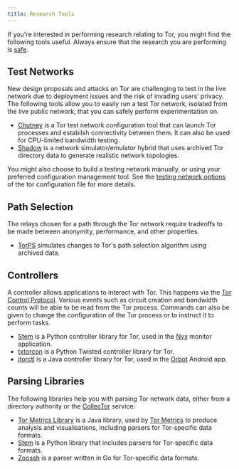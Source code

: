 ```yaml
---
title: Research Tools
---
```


If you're interested in performing research relating to Tor, you might find
the following tools useful. Always ensure that the research you are performing
is [safe](/safetyboard).

## Test Networks

New design proposals and attacks on Tor are challenging to test in the live
network due to deployment issues and the risk of invading users’ privacy. The
following tools allow you to easily run a test Tor network, isolated from the
live public network, that you can safely perform experimentation on.

* [Chutney](https://trac.torproject.org/projects/tor/wiki/doc/TorChutneyGuide)
  is a Tor test network configuration tool that can launch Tor processes and
  estabilsh connectivity between them. It can also be used for CPU-limited
  bandwidth testing.
* [Shadow](https://shadow.github.io/) is a network simulator/emulator hybrid
  that uses archived Tor directory data to generate realistic network
  topologies.

You might also choose to build a testing network manually, or using your
preferred configuration management tool. See the [testing network
options](https://manpages.debian.org/stretch/tor/torrc.5.en.html#TESTING_NETWORK_OPTIONS)
of the tor configuration file for more details.

## Path Selection

The relays chosen for a path through the Tor network require tradeoffs to be
made between anonymity, performance, and other properties.

* [TorPS](https://torps.github.io/) simulates changes to Tor's path selection
  algorithm using archived data.

## Controllers

A controller allows applications to interact with Tor. This happens via the
[Tor Control Protocol](https://spec.torproject.org/control-spec). Various
events such as circuit creation and bandwidth counts will be able to be read
from the Tor process. Commands can also be given to change the configuration of
the Tor process or to instruct it to perform tasks.

* [Stem](https://stem.torproject.org/) is a Python controller library for Tor,
  used in the [Nyx](https://nyx.torproject.org/) monitor application.
* [txtorcon](https://github.com/meejah/txtorcon) is a Python Twisted controller
  library for Tor.
* [jtorctl](https://github.com/guardianproject/jtorctl) is a Java controller
  library for Tor, used in the
  [Orbot](https://play.google.com/store/apps/details?id=org.torproject.android)
  Android app.

## Parsing Libraries

The following libraries help you with parsing Tor network data, either from a
directory authority or the
[CollecTor](https://metrics.torproject.org/collector.html) service:

* [Tor Metrics Library](https://metrics.torproject.org/metrics-lib.html) is a
  Java library, used by [Tor Metrics](https://metrics.torproject.org/) to
  produce analysis and visualisations, including parsers for Tor-specific data
  formats.
* [Stem](https://stem.torproject.org/) is a Python library that includes
  parsers for Tor-specific data formats.
* [Zoossh](https://github.com/NullHypothesis/zoossh) is a parser written in Go
  for Tor-specific data formats.
